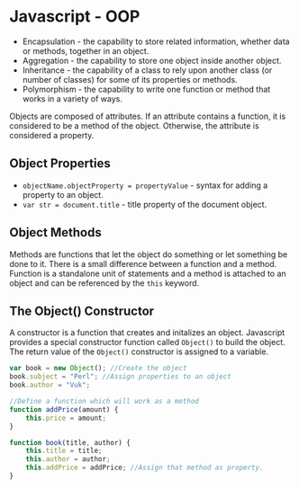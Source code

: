 # Javascript - OOP

* Encapsulation - the capability to store related information, whether data or methods, together in an object.
* Aggregation - the capability to store one object inside another object.
* Inheritance - the capability of a class to rely upon another class (or number of classes) for some 
    of its properties or methods.
* Polymorphism - the capability to write one function or method that works in a variety of ways.

Objects are composed of attributes.  If an attribute contains a function, it is considered to be a method of the object.  Otherwise, the attribute is considered a property.

## Object Properties
* `objectName.objectProperty = propertyValue` - syntax for adding a property to an object.
* `var str = document.title` - title property of the document object.

## Object Methods
Methods are functions that let the object do something or let something be done to it.  There is a small difference between a function and a method.  Function is a standalone unit of statements and a method is attached to an object and can be referenced by the `this` keyword.

## The Object() Constructor
A constructor is a function that creates and initalizes an object.  Javascript provides a special constructor function called `Object()` to build the object.  The return value of the `Object()` constructor is assigned to a variable.

```javascript
var book = new Object(); //Create the object
book.subject = "Perl"; //Assign properties to an object
book.author = "Vuk";
```

```Javascript
//Define a function which will work as a method
function addPrice(amount) {
    this.price = amount;
}

function book(title, author) {
    this.title = title;
    this.author = author;
    this.addPrice = addPrice; //Assign that method as property.
}
```


